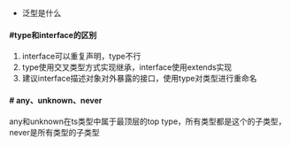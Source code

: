 - 泛型是什么



#### #type和interface的区别

1. interface可以重复声明，type不行
2. type使用交叉类型方式实现继承，interface使用extends实现
3. 建议interface描述对象对外暴露的接口，使用type对类型进行重命名

#### # any、unknown、never

any和unknown在ts类型中属于最顶层的top type，所有类型都是这个的子类型，never是所有类型的子类型



